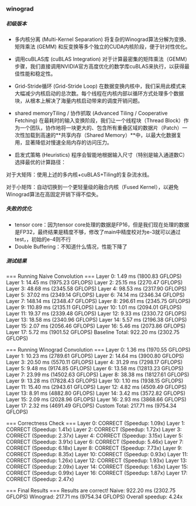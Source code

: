 ### winograd

##### 初级版本

- 多内核分离 (Multi-Kernel Separation)
将复杂的Winograd算法分解为变换、矩阵乘法 (GEMM) 和反变换等多个独立的CUDA内核阶段，便于针对性优化。

- 调用cuBLAS库 (cuBLAS Integration)
对于计算最密集的矩阵乘法（GEMM）步骤，我们直接调用NVIDIA官方高度优化的数学库cuBLAS来执行，以获得最佳性能和稳定性。

- Grid-Stride循环 (Grid-Stride Loop)
在数据变换内核中，我们采用此模式来大幅减少内核启动的总次数。每个线程在内核内部以循环方式处理多个数据块，从根本上解决了海量内核启动带来的调度开销问题。

- shared memoryTiling / 协作抓取 (Advanced Tiling / Cooperative Fetching)
在最耗时的输入变换阶段，我们让一个线程块（Thread Block）作为一个团队，协作地将一块更大的、包含所有重叠区域的数据片（Patch）一次性加载到高速的**共享内存（Shared Memory）**中，以最大化数据复用，显著降低对慢速全局内存的访问压力。

- 启发式策略 (Heuristics)
程序会智能地根据输入尺寸（特别是输入通道数C）选择最优的计算路径：

对于大矩阵：使用上述的多内核+cuBLAS+Tiling的复杂流水线。

对于小矩阵：自动切换到一个更轻量级的融合内核（Fused Kernel），以避免Winograd算法在高固定开销下得不偿失。

##### 失败的优化

- tensor core：因为tensor core处理的数据是FP16，但是我们现在处理的数据是FP32，最终结果是精度不够，修改了main中精度校对为e-3就可以通过test，，初始的e-4则不行
- Double Buffering：不知道什么情况，性能下降了

##### 测试结果

=== Running Naive Convolution ===
Layer  0: 1.49 ms (1800.83 GFLOPS)
Layer  1: 14.45 ms (1975.23 GFLOPS)
Layer  2: 25.15 ms (2270.47 GFLOPS)
Layer  3: 48.68 ms (2345.58 GFLOPS)
Layer  4: 98.53 ms (2317.90 GFLOPS)
Layer  5: 37.02 ms (2349.14 GFLOPS)
Layer  6: 74.14 ms (2346.34 GFLOPS)
Layer  7: 148.14 ms (2348.47 GFLOPS)
Layer  8: 296.61 ms (2345.75 GFLOPS)
Layer  9: 110.89 ms (2135.11 GFLOPS)
Layer 10: 1.01 ms (2094.01 GFLOPS)
Layer 11: 19.37 ms (2339.48 GFLOPS)
Layer 12: 9.33 ms (2330.72 GFLOPS)
Layer 13: 18.58 ms (2340.96 GFLOPS)
Layer 14: 5.57 ms (2196.38 GFLOPS)
Layer 15: 2.07 ms (2056.46 GFLOPS)
Layer 16: 5.46 ms (2073.86 GFLOPS)
Layer 17: 5.72 ms (1901.52 GFLOPS)
Baseline Total: 922.20 ms (2302.75 GFLOPS)

=== Running Winograd Convolution ===
Layer  0: 1.36 ms (1970.55 GFLOPS)
Layer  1: 10.23 ms (2789.61 GFLOPS)
Layer  2: 14.64 ms (3900.80 GFLOPS)
Layer  3: 20.50 ms (5570.11 GFLOPS)
Layer  4: 31.29 ms (7298.17 GFLOPS)
Layer  5: 9.48 ms (9174.85 GFLOPS)
Layer  6: 13.58 ms (12813.23 GFLOPS)
Layer  7: 23.99 ms (14502.63 GFLOPS)
Layer  8: 38.38 ms (18127.61 GFLOPS)
Layer  9: 13.28 ms (17828.43 GFLOPS)
Layer 10: 1.10 ms (1938.15 GFLOPS)
Layer 11: 15.40 ms (2943.61 GFLOPS)
Layer 12: 4.82 ms (4509.49 GFLOPS)
Layer 13: 8.91 ms (4882.80 GFLOPS)
Layer 14: 3.42 ms (3572.82 GFLOPS)
Layer 15: 2.09 ms (2028.96 GFLOPS)
Layer 16: 2.93 ms (3868.66 GFLOPS)
Layer 17: 2.32 ms (4691.49 GFLOPS)
Custom Total: 217.71 ms (9754.34 GFLOPS)

=== Correctness Check ===
Layer  0: CORRECT (Speedup: 1.09x)
Layer  1: CORRECT (Speedup: 1.41x)
Layer  2: CORRECT (Speedup: 1.72x)
Layer  3: CORRECT (Speedup: 2.37x)
Layer  4: CORRECT (Speedup: 3.15x)
Layer  5: CORRECT (Speedup: 3.91x)
Layer  6: CORRECT (Speedup: 5.46x)
Layer  7: CORRECT (Speedup: 6.18x)
Layer  8: CORRECT (Speedup: 7.73x)
Layer  9: CORRECT (Speedup: 8.35x)
Layer 10: CORRECT (Speedup: 0.93x)
Layer 11: CORRECT (Speedup: 1.26x)
Layer 12: CORRECT (Speedup: 1.93x)
Layer 13: CORRECT (Speedup: 2.09x)
Layer 14: CORRECT (Speedup: 1.63x)
Layer 15: CORRECT (Speedup: 0.99x)
Layer 16: CORRECT (Speedup: 1.87x)
Layer 17: CORRECT (Speedup: 2.47x)

=== Final Results ===
Results are correct!
Naive:    922.20 ms (2302.75 GFLOPS)
Winograd: 217.71 ms (9754.34 GFLOPS)
Overall speedup: 4.24x